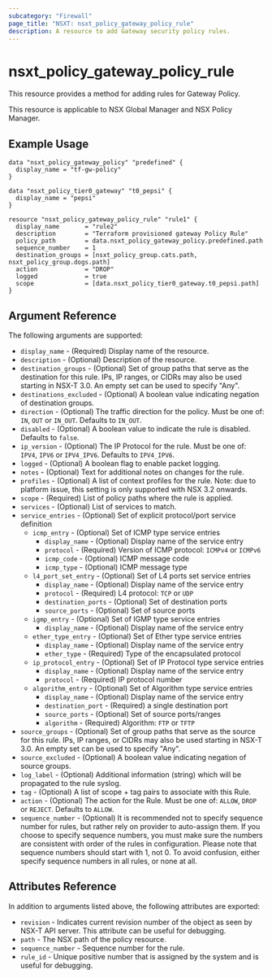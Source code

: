 ```yaml
---
subcategory: "Firewall"
page_title: "NSXT: nsxt_policy_gateway_policy_rule"
description: A resource to add Gateway security policy rules.
---
```


# nsxt_policy_gateway_policy_rule

This resource provides a method for adding rules for  Gateway Policy.

This resource is applicable to NSX Global Manager and NSX Policy Manager.

## Example Usage

```hcl
data "nsxt_policy_gateway_policy" "predefined" {
  display_name = "tf-gw-policy"
}

data "nsxt_policy_tier0_gateway" "t0_pepsi" {
  display_name = "pepsi"
}

resource "nsxt_policy_gateway_policy_rule" "rule1" {
  display_name       = "rule2"
  description        = "Terraform provisioned gateway Policy Rule"
  policy_path        = data.nsxt_policy_gateway_policy.predefined.path
  sequence_number    = 1
  destination_groups = [nsxt_policy_group.cats.path, nsxt_policy_group.dogs.path]
  action             = "DROP"
  logged             = true
  scope              = [data.nsxt_policy_tier0_gateway.t0_pepsi.path]
}
```

## Argument Reference

The following arguments are supported:
    
* `display_name` - (Required) Display name of the resource.
* `description` - (Optional) Description of the resource.
* `destination_groups` - (Optional) Set of group paths that serve as the destination for this rule. IPs, IP ranges, or CIDRs may also be used starting in NSX-T 3.0. An empty set can be used to specify "Any".
* `destinations_excluded` - (Optional) A boolean value indicating negation of destination groups.
* `direction` - (Optional) The traffic direction for the policy. Must be one of: `IN`, `OUT` or `IN_OUT`. Defaults to `IN_OUT`.
* `disabled` - (Optional) A boolean value to indicate the rule is disabled. Defaults to `false`.
* `ip_version` - (Optional) The IP Protocol for the rule. Must be one of: `IPV4`, `IPV6` or `IPV4_IPV6`. Defaults to `IPV4_IPV6`.
* `logged` - (Optional) A boolean flag to enable packet logging.
* `notes` - (Optional) Text for additional notes on changes for the rule.
* `profiles` - (Optional) A list of context profiles for the rule. Note: due to platform issue, this setting is only supported with NSX 3.2 onwards.
* `scope` - (Required) List of policy paths where the rule is applied.
* `services` - (Optional) List of services to match.
* `service_entries` - (Optional) Set of explicit protocol/port service definition
    * `icmp_entry` - (Optional) Set of ICMP type service entries
        * `display_name` - (Optional) Display name of the service entry
        * `protocol` - (Required) Version of ICMP protocol: `ICMPv4` or `ICMPv6`
        * `icmp_code` - (Optional) ICMP message code
        * `icmp_type` - (Optional) ICMP message type
    * `l4_port_set_entry` - (Optional) Set of L4 ports set service entries
        * `display_name` - (Optional) Display name of the service entry
        * `protocol` - (Required) L4 protocol: `TCP` or `UDP`
        * `destination_ports` - (Optional) Set of destination ports
        * `source_ports` - (Optional) Set of source ports
    * `igmp_entry` - (Optional) Set of IGMP type service entries
        * `display_name` - (Optional) Display name of the service entry
    * `ether_type_entry` - (Optional) Set of Ether type service entries
        * `display_name` - (Optional) Display name of the service entry
        * `ether_type` - (Required) Type of the encapsulated protocol
    * `ip_protocol_entry` - (Optional) Set of IP Protocol type service entries
        * `display_name` - (Optional) Display name of the service entry
        * `protocol` - (Required) IP protocol number
    * `algorithm_entry` - (Optional) Set of Algorithm type service entries
        * `display_name` - (Optional) Display name of the service entry
        * `destination_port` - (Required) a single destination port
        * `source_ports` - (Optional) Set of source ports/ranges
        * `algorithm` - (Required) Algorithm: `FTP` or `TFTP`
* `source_groups` - (Optional) Set of group paths that serve as the source for this rule. IPs, IP ranges, or CIDRs may also be used starting in NSX-T 3.0. An empty set can be used to specify "Any".
* `source_excluded` - (Optional) A boolean value indicating negation of source groups.
* `log_label` - (Optional) Additional information (string) which will be propagated to the rule syslog.
* `tag` - (Optional) A list of scope + tag pairs to associate with this Rule.
* `action` - (Optional) The action for the Rule. Must be one of: `ALLOW`, `DROP` or `REJECT`. Defaults to `ALLOW`.
* `sequence_number` - (Optional) It is recommended not to specify sequence number for rules, but rather rely on provider to auto-assign them. If you choose to specify sequence numbers, you must make sure the numbers are consistent with order of the rules in configuration. Please note that sequence numbers should start with 1, not 0. To avoid confusion, either specify sequence numbers in all rules, or none at all.

## Attributes Reference

In addition to arguments listed above, the following attributes are exported:

* `revision` - Indicates current revision number of the object as seen by NSX-T API server. This attribute can be useful for debugging.
* `path` - The NSX path of the policy resource.
* `sequence_number` - Sequence number for the rule.
* `rule_id` - Unique positive number that is assigned by the system and is useful for debugging.

